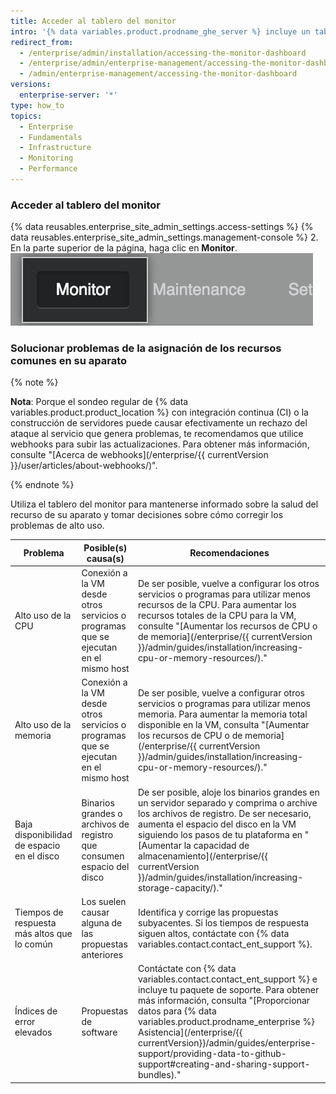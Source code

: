 ```yaml
---
title: Acceder al tablero del monitor
intro: '{% data variables.product.prodname_ghe_server %} incluye un tablero de monitoreo en la web que muestra los datos históricos sobre tu aparato {% data variables.product.prodname_ghe_server %}, como la CPU y el uso del almacenamiento, los tiempos de respuesta de la aplicación y de la autenticación y la salud general del sistema.'
redirect_from:
  - /enterprise/admin/installation/accessing-the-monitor-dashboard
  - /enterprise/admin/enterprise-management/accessing-the-monitor-dashboard
  - /admin/enterprise-management/accessing-the-monitor-dashboard
versions:
  enterprise-server: '*'
type: how_to
topics:
  - Enterprise
  - Fundamentals
  - Infrastructure
  - Monitoring
  - Performance
---
```


### Acceder al tablero del monitor

{% data reusables.enterprise_site_admin_settings.access-settings %}
{% data reusables.enterprise_site_admin_settings.management-console %}
2. En la parte superior de la página, haga clic en **Monitor**. ![Enlace al Tablero del monitor](/assets/images/enterprise/management-console/monitor-dash-link.png)

### Solucionar problemas de la asignación de los recursos comunes en su aparato

{% note %}

**Nota**: Porque el sondeo regular de {% data variables.product.product_location %} con integración continua (CI) o la construcción de servidores puede causar efectivamente un rechazo del ataque al servicio que genera problemas, te recomendamos que utilice webhooks para subir las actualizaciones. Para obtener más información, consulte "[Acerca de webhooks](/enterprise/{{ currentVersion }}/user/articles/about-webhooks/)".

{% endnote %}

Utiliza el tablero del monitor para mantenerse informado sobre la salud del recurso de su aparato y tomar decisiones sobre cómo corregir los problemas de alto uso.

| Problema                                    | Posible(s) causa(s)                                                                 | Recomendaciones                                                                                                                                                                                                                                                                                                                                                           |
| ------------------------------------------- | ----------------------------------------------------------------------------------- | ------------------------------------------------------------------------------------------------------------------------------------------------------------------------------------------------------------------------------------------------------------------------------------------------------------------------------------------------------------------------- |
| Alto uso de la CPU                          | Conexión a la VM desde otros servicios o programas que se ejecutan en el mismo host | De ser posible, vuelve a configurar los otros servicios o programas para utilizar menos recursos de la CPU. Para aumentar los recursos totales de la CPU para la VM, consulte "[Aumentar los recursos de CPU o de memoria](/enterprise/{{ currentVersion }}/admin/guides/installation/increasing-cpu-or-memory-resources/)."                                              |
| Alto uso de la memoria                      | Conexión a la VM desde otros servicios o programas que se ejecutan en el mismo host | De ser posible, vuelve a configurar otros servicios o programas para utilizar menos memoria. Para aumentar la memoria total disponible en la VM, consulta "[Aumentar los recursos de CPU o de memoria](/enterprise/{{ currentVersion }}/admin/guides/installation/increasing-cpu-or-memory-resources/)."                                                                  |
| Baja disponibilidad de espacio en el disco  | Binarios grandes o archivos de registro que consumen espacio del disco              | De ser posible, aloje los binarios grandes en un servidor separado y comprima o archive los archivos de registro. De ser necesario, aumenta el espacio del disco en la VM siguiendo los pasos de tu plataforma en "[Aumentar la capacidad de almacenamiento](/enterprise/{{ currentVersion }}/admin/guides/installation/increasing-storage-capacity/)."                   |
| Tiempos de respuesta más altos que lo común | Los suelen causar alguna de las propuestas anteriores                               | Identifica y corrige las propuestas subyacentes. Si los tiempos de respuesta siguen altos, contáctate con {% data variables.contact.contact_ent_support %}.                                                                                                                                                                                                             |
| Índices de error elevados                   | Propuestas de software                                                              | Contáctate con {% data variables.contact.contact_ent_support %} e incluye tu paquete de soporte. Para obtener más información, consulta "[Proporcionar datos para {% data variables.product.prodname_enterprise %} Asistencia](/enterprise/{{ currentVersion}}/admin/guides/enterprise-support/providing-data-to-github-support#creating-and-sharing-support-bundles)." |
